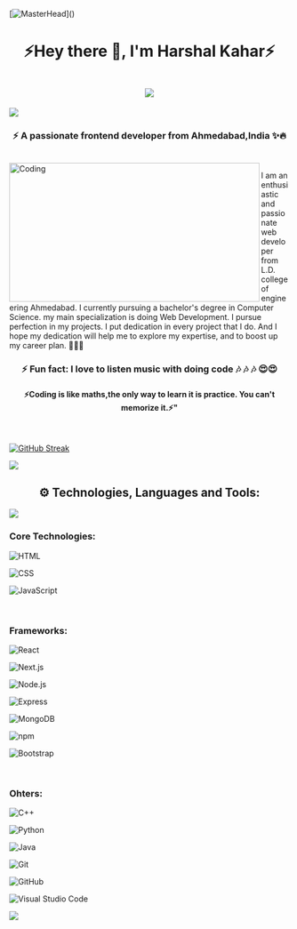  [![MasterHead](https://1.bp.blogspot.com/-7A4WynwLsM...)]()
 
 
   
 <h1 align='center'> ⚡Hey there 👋, I'm Harshal Kahar⚡</13> 
 <h1 align="center"> <img 
src="https://readme-typing-svg.herokuapp.com?color=0357F7&lines=Full+Stack+Developer+%3A)"
 /> </h1>
 <img src="https://user-images.githubusercontent.com/73097560/115834477-dbab4500-a447-11eb-908a-139a6edaec5c.gif">
 <h3 align="center">⚡ A passionate frontend developer from Ahmedabad,India ✨🔥</h3>
 <br>

<img align="left" src="https://images.unsplash.com/photo-1580927752452-89d86da3fa0a?ixlib=rb-4.0.3&ixid=MnwxMjA3fDB8MHxwaG90by1wYWdlfHx8fGVufDB8fHx8&auto=format&fit=crop&w=2070&q=80" alt="Coding" width="450" height="250" border-radius="50">

 I am an enthusiastic and passionate web developer from L.D. college of engineering Ahmedabad. I currently pursuing a bachelor's degree in Computer Science.  my main specialization is doing Web Development. I pursue perfection in my projects. I put dedication in every project that I do. And I hope my dedication will help me to explore my expertise, and to boost up my career plan. 💯💯💯
        
          
<h3 align="center">⚡ Fun fact: I love to listen music with doing code  🎶 🎶 🎶  😍😍</h3>

<h4 align="center">⚡Coding is like maths,the only way to learn it is practice. You can't memorize it.⚡"</h4>
<br>
          

        
<p align="center>   
          



<img src="https://user-images.githubusercontent.com/73097560/115834477-dbab4500-a447-11eb-908a-139a6edaec5c.gif">






        
          


[![GitHub Streak](https://github-readme-streak-stats.herokuapp.com?user=harshal255&theme=violet-punch&border_radius=6)](https://git.io/streak-stats)
        
        
          
<img src="https://user-images.githubusercontent.com/73097560/115834477-dbab4500-a447-11eb-908a-139a6edaec5c.gif">
        
        
          

 
 
 </p>
        
        
          


        
        
<h2 align="center">⚙ Technologies, Languages and Tools:</h2>
                                                                                                                
<img src="https://user-images.githubusercontent.com/73097560/115834477-dbab4500-a447-11eb-908a-139a6edaec5c.gif">
<h3> Core Technologies: </h3>
        
          
![HTML](https://img.shields.io/badge/-HTML-05122A?style=flat&logo=HTML5) 
                                                                                                                
![CSS](https://img.shields.io/badge/-CSS-05122A?style=flat&logo=CSS3&logoColor=1572B6)

![JavaScript](https://img.shields.io/badge/-JavaScript-05122A?style=flat&logo=javascript)

<br>
<h3> Frameworks: </h3>

![React](https://img.shields.io/badge/-React-05122A?style=flat&logo=react)
                                                                                                                
![Next.js](https://img.shields.io/badge/-Next.js-05122A?style=flat&logo=next.js)
                                                                                                                
![Node.js](https://img.shields.io/badge/-Node.js-05122A?style=flat&logo=node.js)
                                                                                                                
![Express](https://img.shields.io/badge/-Express-05122A?style=flat&logo=express)
                                                                                                                
![MongoDB](https://img.shields.io/badge/-MongoDB-05122A?style=flat&logo=mongoDB)
                                                                                                                
![npm](https://img.shields.io/badge/npm-05122A?style=flat&logo=npm)
                                                                                                                
![Bootstrap](https://img.shields.io/badge/-Bootstrap-05122A?style=flat&logo=bootstrap&logoColor=563D7C)
                                                                                                                


<br>
<h3> Ohters: </h3>

![C++](https://img.shields.io/badge/-C++-05122A?style=flat&logo=C%2B%2B&logoColor=00599C)
                                                                                                                
![Python](https://img.shields.io/badge/-Python-05122A?style=flat&logo=python)
                                                                                                                
![Java](https://img.shields.io/badge/-Java-05122A?style=flat&logo=java)
                                                                                                                
![Git](https://img.shields.io/badge/-Git-05122A?style=flat&logo=git)
                                                                                                                
![GitHub](https://img.shields.io/badge/-GitHub-05122A?style=flat&logo=github)
                                                                                                                
![Visual Studio Code](https://img.shields.io/badge/-Visual%20Studio%20Code-05122A?style=flat&logo=visual-studio-code&logoColor=007ACC)
                                                                                                                
<img src="https://user-images.githubusercontent.com/73097560/115834477-dbab4500-a447-11eb-908a-139a6edaec5c.gif">


        
        
          

        
        
          

